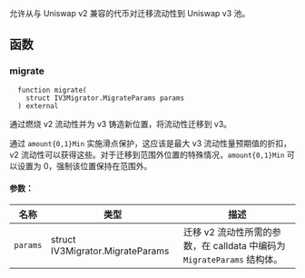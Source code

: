 允许从与 Uniswap v2 兼容的代币对迁移流动性到 Uniswap v3 池。

## 函数

### migrate

```solidity
  function migrate(
    struct IV3Migrator.MigrateParams params
  ) external
```

通过燃烧 v2 流动性并为 v3 铸造新位置，将流动性迁移到 v3。

通过 `amount{0,1}Min` 实施滑点保护，这应该是最大 v3 流动性量预期值的折扣，v2 流动性可以获得这些。对于迁移到范围外位置的特殊情况，`amount{0,1}Min` 可以设置为 0，强制该位置保持在范围外。

#### 参数：

| 名称      | 类型                                     | 描述                                                                                       |
| --------- | ---------------------------------------- | ------------------------------------------------------------------------------------------ |
| `params` | struct IV3Migrator.MigrateParams | 迁移 v2 流动性所需的参数，在 calldata 中编码为 `MigrateParams` 结构体。 |